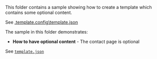 This folder contains a sample showing how to create a template which contains some optional content.

See [.template.config\template.json](template.json)

The sample in this folder demonstrates:

 - **How to have optional content** - The contact page is optional 

See [`template.json`](./MyProject.StarterWeb/.template.config/template.json)

